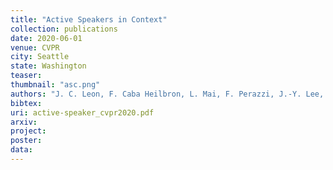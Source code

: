 ```yaml
---
title: "Active Speakers in Context"
collection: publications
date: 2020-06-01
venue: CVPR
city: Seattle
state: Washington
teaser:
thumbnail: "asc.png"
authors: "J. C. Leon, F. Caba Heilbron, L. Mai, F. Perazzi, J.-Y. Lee, P. Arbelaez, B. Ghanem"
bibtex:
uri: active-speaker_cvpr2020.pdf
arxiv:
project:
poster:
data:
---
```

